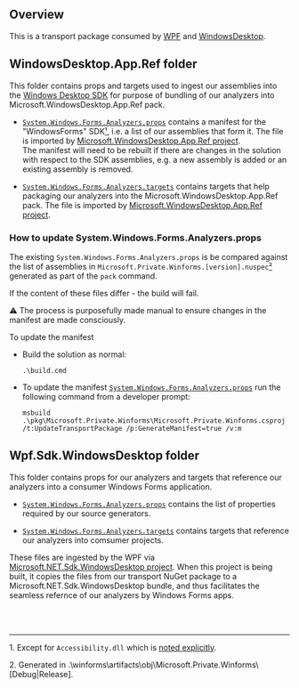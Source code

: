 ## Overview

This is a transport package consumed by [WPF](https://github.com/dotnet/wpf/) and [WindowsDesktop](https://github.com/dotnet/windowsdesktop/).


## WindowsDesktop.App.Ref folder

This folder contains props and targets used to ingest our assemblies into the [Windows Desktop SDK](https://github.com/dotnet/windowsdesktop/) for purpose of bundling of our analyzers into Microsoft.WindowsDesktop.App.Ref pack.

* [`System.Windows.Forms.Analyzers.props`](WindowsDesktop.App.Ref\System.Windows.Forms.Analyzers.props) contains a manifest for the "WindowsForms" SDK[&#x00B9;](#ref1), i.e. a list of our assemblies that form it.
The file is imported by [Microsoft.WindowsDesktop.App.Ref project](https://github.com/dotnet/windowsdesktop/blob/main/pkg/windowsdesktop/sfx/Microsoft.WindowsDesktop.App.Ref.sfxproj).<br/>
The manifest will need to be rebuilt if there are changes in the solution with respect to the SDK assemblies, e.g. a new assembly is added or an existing assembly is removed.

* [`System.Windows.Forms.Analyzers.targets`](WindowsDesktop.App.Ref\System.Windows.Forms.Analyzers.targets) contains targets that help packaging our analyzers into the Microsoft.WindowsDesktop.App.Ref pack. The file is imported by [Microsoft.WindowsDesktop.App.Ref project](https://github.com/dotnet/windowsdesktop/blob/main/pkg/windowsdesktop/sfx/Microsoft.WindowsDesktop.App.Ref.sfxproj).



### How to update System.Windows.Forms.Analyzers.props

The existing `System.Windows.Forms.Analyzers.props` is be compared against the list of assemblies in `Microsoft.Private.Winforms.[version].nuspec`[&#x00B2;](#ref2) generated as part of the `pack` command.

If the content of these files differ - the build will fail.

:warning: The process is purposefully made manual to ensure changes in the manifest are made consciously.

To update the manifest

* Build the solution as normal:
    ```
    .\build.cmd
    ```
* To update the manifest [`System.Windows.Forms.Analyzers.props`](System.Windows.Forms.Analyzers.props) run the following command from a developer prompt:
    ```
    msbuild .\pkg\Microsoft.Private.Winforms\Microsoft.Private.Winforms.csproj /t:UpdateTransportPackage /p:GenerateManifest=true /v:m
    ```

## Wpf.Sdk.WindowsDesktop folder

This folder contains props for our analyzers and targets that reference our analyzers into a consumer Windows Forms application.

* [`System.Windows.Forms.Analyzers.props`](Wpf.Sdk.WindowsDesktop\System.Windows.Forms.Analyzers.props) contains the list of properties required by our source generators.

* [`System.Windows.Forms.Analyzers.targets`](Wpf.Sdk.WindowsDesktop\System.Windows.Forms.Analyzers.targets) contains targets that reference our analyzers into comsumer projects.

These files are ingested by the WPF via [Microsoft.NET.Sdk.WindowsDesktop project](https://github.com/dotnet/wpf/blob/main/packaging/Microsoft.NET.Sdk.WindowsDesktop/Microsoft.NET.Sdk.WindowsDesktop.ArchNeutral.csproj). When this project is being built, it copies the files from our transport NuGet package to a Microsoft.NET.Sdk.WindowsDesktop bundle, and thus facilitates the seamless refernce of our analyzers by Windows Forms apps.




<br/>
<br/>

----

<a name="ref1"></a>1. Except for `Accessibility.dll` which is [noted explicitly](https://github.com/dotnet/windowsdesktop/blob/f497549de5c2dba4d296c3311de71e12db808c65/pkg/windowsdesktop/sfx/Microsoft.WindowsDesktop.App.Ref.sfxproj#L18).

<a name="ref2"></a>2. Generated in .\winforms\artifacts\obj\Microsoft.Private.Winforms\\[Debug|Release].
